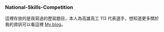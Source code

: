 ### National-Skills-Competition
這裡存放的是我寫過的歷屆題目，本人為高雄高工 113 代表選手，想知道更多關於我的資訊可以看這裡 [My blog](https://youtong0826.github.io/)。
